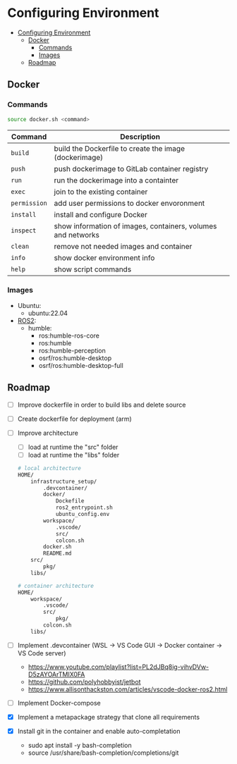 # Configuring Environment

- [Configuring Environment](#configuring-environment)
  - [Docker](#docker)
    - [Commands](#commands)
    - [Images](#images)
  - [Roadmap](#roadmap)


## Docker

### Commands

```sh
source docker.sh <command>
```

| Command      | Description                                                  |
| ------------ | ------------------------------------------------------------ |
| `build`      | build the Dockerfile to create the image (dockerimage)       |
| `push`       | push dockerimage to GitLab container registry                |
| `run`        | run the dockerimage into a containter                        |
| `exec`       | join to the existing container                               |
| `permission` | add user permissions to docker envoronment                   |
| `install`    | install and configure Docker                                 |
| `inspect`    | show information of images, containers, volumes and networks |
| `clean`      | remove not needed images and container                       |
| `info`       | show docker environment info                                 |
| `help`       | show script commands                                         |


### Images
* Ubuntu:
  * ubuntu:22.04
* [ROS2](https://github.com/osrf/docker_images/tree/3f4fbca923d80f834f3a89b5960bad5582652519):
  * humble:
    * ros:humble-ros-core
    * ros:humble
    * ros:humble-perception
    * osrf/ros:humble-desktop
    * osrf/ros:humble-desktop-full



## Roadmap
- [ ] Improve dockerfile in order to build libs and delete source
- [ ] Create dockerfile for deployment (arm)
- [ ] Improve architecture
  - [ ] load at runtime the "src" folder
  - [ ] load at runtime the "libs" folder
  ```sh
  # local architecture
  HOME/
      infrastructure_setup/
          .devcontainer/
          docker/
              Dockefile
              ros2_entrypoint.sh
              ubuntu_config.env
          workspace/
              .vscode/
              src/
              colcon.sh
          docker.sh
          README.md
      src/
          pkg/
      libs/
  ```

  ```sh
  # container architecture
  HOME/
      workspace/
          .vscode/
          src/
              pkg/
          colcon.sh
      libs/
  ```
- [ ] Implement .devcontainer (WSL -> VS Code GUI -> Docker container -> VS Code server)
  - https://www.youtube.com/playlist?list=PL2dJBq8ig-vihvDVw-D5zAYOArTMIX0FA
  - https://github.com/polyhobbyist/jetbot
  - https://www.allisonthackston.com/articles/vscode-docker-ros2.html
- [ ] Implement Docker-compose
- [x] Implement a metapackage strategy that clone all requirements
- [x] Install git in the container and enable auto-completation
  - sudo apt install -y bash-completion
  - source /usr/share/bash-completion/completions/git

